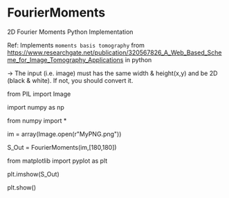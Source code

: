 # FourierMoments
2D Fourier Moments Python Implementation

Ref: Implements `moments basis tomography` from
https://www.researchgate.net/publication/320567826_A_Web_Based_Scheme_for_Image_Tomography_Applications
in python

-> The input (i.e. image) must has the same width & height(x,y) and be 2D (black & white). If not, you should convert it.

from PIL import Image

import numpy as np

from numpy import *

im = array(Image.open(r"MyPNG.png"))

S_Out = FourierMoments(im,[180,180])

from matplotlib import pyplot as plt

plt.imshow(S_Out)

plt.show()


